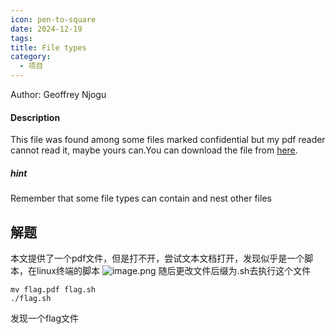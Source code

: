 ```yaml
---
icon: pen-to-square
date: 2024-12-19
tags: 
title: File types
category:
  - 项目
---
```

Author: Geoffrey Njogu
#### Description

This file was found among some files marked confidential but my pdf reader cannot read it, maybe yours can.You can download the file from [here](https://artifacts.picoctf.net/c/82/Flag.pdf).
##### hint
Remember that some file types can contain and nest other files

## 解题
本文提供了一个pdf文件，但是打不开，尝试文本文档打开，发现似乎是一个脚本，在linux终端的脚本
![image.png](https://cdn.jsdelivr.net/gh/fakeppa/blog-img/20241219140541.png)
随后更改文件后缀为.sh去执行这个文件

```
mv flag.pdf flag.sh
./flag.sh
```

发现一个flag文件
